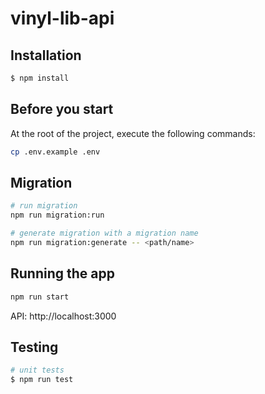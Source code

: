 # vinyl-lib-api

## Installation
```bash
$ npm install
```

## Before you start
At the root of the project, execute the following commands:
```bash
cp .env.example .env
```

## Migration
```bash
# run migration
npm run migration:run

# generate migration with a migration name
npm run migration:generate -- <path/name>
```

## Running the app
```bash
npm run start
```

API: http://localhost:3000

## Testing
```bash
# unit tests
$ npm run test
```
